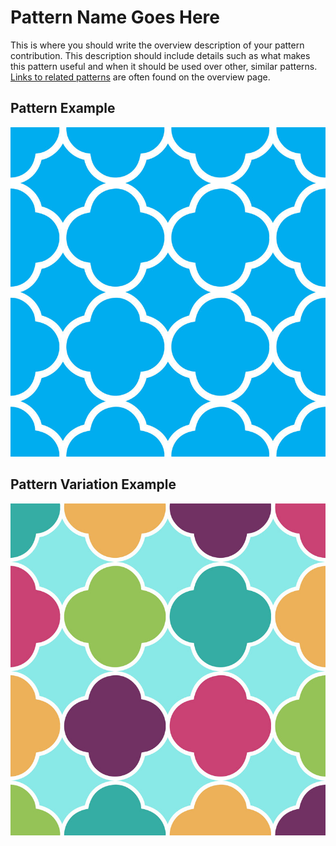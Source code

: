 # Pattern Name Goes Here

This is where you should write the overview description of your pattern contribution. This description should include details such as what makes this pattern useful and when it should be used over other, similar patterns. [Links to related patterns](https://srambach.github.io/bxms-uxd-sandbox/) are often found on the overview page.


## Pattern Example
![Title of image](img/image-name-goes-here.jpg)

## Pattern Variation Example
![Title of image 2](img/image-name-goes-here-2.jpg)
